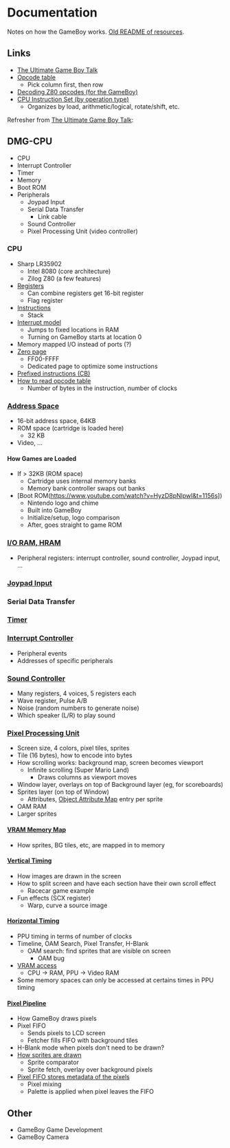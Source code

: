 # Documentation

Notes on how the GameBoy works. [Old README of resources](https://github.com/atskae/gameboy-emulator/tree/master/res).

## Links
* [The Ultimate Game Boy Talk](https://www.youtube.com/watch?v=HyzD8pNlpwI)
* [Opcode table](https://www.pastraiser.com/cpu/gameboy/gameboy_opcodes.html)
    * Pick column first, then row
* [Decoding Z80 opcodes (for the GameBoy)](https://gb-archive.github.io/salvage/decoding_gbz80_opcodes/Decoding%20Gamboy%20Z80%20Opcodes.html)
* [CPU Instruction Set (by operation type)](http://bgb.bircd.org/pandocs.htm#cpuinstructionset)
    * Organizes by load, arithmetic/logical, rotate/shift, etc.


Refresher from [The Ultimate Game Boy Talk](https://www.youtube.com/watch?v=HyzD8pNlpwI):

## DMG-CPU
* CPU
* Interrupt Controller
* Timer
* Memory
* Boot ROM
* Peripherals
    * Joypad Input
    * Serial Data Transfer
        * Link cable
    * Sound Controller
    * Pixel Processing Unit (video controller)

### CPU
* Sharp LR35902
    * Intel 8080 (core architecture)
    * Zilog Z80 (a few features)
* [Registers](https://www.youtube.com/watch?v=HyzD8pNlpwI&t=656s)
  * Can combine registers get 16-bit register
  * Flag register
* [Instructions](https://www.youtube.com/watch?v=HyzD8pNlpwI&t=707s)
    * Stack
* [Interrupt model](https://www.youtube.com/watch?v=HyzD8pNlpwI&t=744s)
    * Jumps to fixed locations in RAM
    * Turning on GameBoy starts at location 0
* Memory mapped I/O instead of ports (?)
* [Zero page](https://www.youtube.com/watch?v=HyzD8pNlpwI&t=860s)
    * FF00-FFFF
    * Dedicated page to optimize some instructions
* [Prefixed instructions (CB)](https://www.youtube.com/watch?v=HyzD8pNlpwI&t=920s)
* [How to read opcode table](https://www.youtube.com/watch?v=HyzD8pNlpwI&t=935s)
    * Number of bytes in the instruction, number of clocks

### [Address Space](https://www.youtube.com/watch?v=HyzD8pNlpwI&t=1027s)
* 16-bit address space, 64KB
* ROM space (cartridge is loaded here)
    * 32 KB
* Video, ...

#### How Games are Loaded
* If > 32KB (ROM space)
    * Cartridge uses internal memory banks
    * Memory bank controller swaps out banks
* [Boot ROM(https://www.youtube.com/watch?v=HyzD8pNlpwI&t=1156s])
    * Nintendo logo and chime
    * Built into GameBoy
    * Initialize/setup, logo comparison
    * After, goes straight to game ROM

### [I/O RAM, HRAM](https://www.youtube.com/watch?v=HyzD8pNlpwI&t=1300s)
* Peripheral registers: interrupt controller, sound controller, Joypad input, ...

### [Joypad Input](https://www.youtube.com/watch?v=HyzD8pNlpwI&t=1329s)

### Serial Data Transfer

### [Timer](https://www.youtube.com/watch?v=HyzD8pNlpwI&t=1391s)

### [Interrupt Controller](https://www.youtube.com/watch?v=HyzD8pNlpwI&t=1417s)
* Peripheral events
* Addresses of specific peripherals

### [Sound Controller](https://www.youtube.com/watch?v=HyzD8pNlpwI&t=1449s)
* Many registers, 4 voices, 5 registers each
* Wave register, Pulse A/B
* Noise (random numbers to generate noise)
* Which speaker (L/R) to play sound

### [Pixel Processing Unit](https://www.youtube.com/watch?v=HyzD8pNlpwI&t=1758s)
* Screen size, 4 colors, pixel tiles, sprites
* Tile (16 bytes), how to encode into bytes
* How scrolling works: background map, screen becomes viewport
    * Infinite scrolling (Super Mario Land)
      * Draws columns as viewport moves
* Window layer, overlays on top of Background layer (eg, for scoreboards)
* Sprites layer (on top of Window)
    * Attributes, [Object Attribute Map](https://www.youtube.com/watch?v=HyzD8pNlpwI&t=2057s) entry per sprite
* OAM RAM
* Larger sprites

#### [VRAM Memory Map](https://www.youtube.com/watch?v=HyzD8pNlpwI&t=2347s)
* How sprites, BG tiles, etc, are mapped in to memory

#### [Vertical Timing](https://www.youtube.com/watch?v=HyzD8pNlpwI&t=2425s)
* How images are drawn in the screen
* How to split screen and have each section have their own scroll effect
    * Racecar game example
* Fun effects (SCX register)
    * Warp, curve a source image

#### [Horizontal Timing](https://www.youtube.com/watch?v=HyzD8pNlpwI&t=2683s)
* PPU timing in terms of number of clocks
* Timeline, OAM Search, Pixel Transfer, H-Blank
    * OAM search: find sprites that are visible on screen
        * OAM bug
* [VRAM access](https://www.youtube.com/watch?v=HyzD8pNlpwI&t=2816s)
    * CPU -> RAM, PPU -> Video RAM
* Some memory spaces can only be accessed at certains times in PPU timing

#### [Pixel Pipeline](https://www.youtube.com/watch?v=HyzD8pNlpwI&t=2957s)
* How GameBoy draws pixels
* Pixel FIFO
    * Sends pixels to LCD screen
    * Fetcher fills FIFO with background tiles
* H-Blank mode when pixels don't need to be drawn?
* [How sprites are drawn](https://www.youtube.com/watch?v=HyzD8pNlpwI&t=3176s)
    * Sprite comparator
    * Sprite fetch, overlay over background pixels
* [Pixel FIFO stores metadata of the pixels](https://www.youtube.com/watch?v=HyzD8pNlpwI&t=3283s)
    * Pixel mixing
    * Palette is applied when pixel leaves the FIFO

## Other
* GameBoy Game Development
* GameBoy Camera
